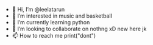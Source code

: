 - 👋 Hi, I’m @leelatarun
- 👀 I’m interested in music and basketball
- 🌱 I’m currently learning python
- 💞️ I’m looking to collaborate on nothng xD new here jk 
- 📫 How to reach me print("dont")

<!---
leelatarun/leelatarun is a ✨ special ✨ repository because its `README.md` (this file) appears on your GitHub profile.
You can click the Preview link to take a look at your changes.
--->
